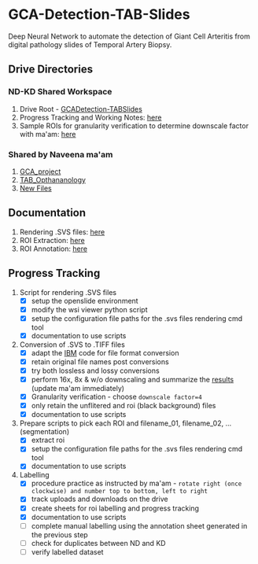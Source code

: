 # GCA-Detection-TAB-Slides

Deep Neural Network to automate the detection of Giant Cell Arteritis from digital pathology slides of Temporal Artery Biopsy.

## Drive Directories

### ND-KD Shared Workspace

1. Drive Root - [GCADetection-TABSlides](https://drive.google.com/drive/folders/1_RQTxfbj7Awx1GhnnLKy6KeTRhale__2?usp=sharing)
2. Progress Tracking and Working Notes: [here](https://docs.google.com/document/d/1EI5U-VP_N0la0jteKMeJGxWmzn7jbAj8no2Khai4MwM/edit)      
3. Sample ROIs for granularity verification to determine downscale factor with ma'am: [here](https://drive.google.com/drive/folders/1w94vfqY0z4Gr2lwi8LnAQiKYCEJDIUHV?usp=sharing)

### Shared by Naveena ma'am

1. [GCA_project](https://drive.google.com/drive/folders/1f4Iwodhixomwwb4sxPjJ3PCHW2382mNQ?usp=sharing)
2. [TAB_Opthananology](https://drive.google.com/drive/folders/1Oxh3VMHT2IRmN4J1q8ZTAE7CaUb1QOGj?usp=sharing)
3. [New Files](https://drive.google.com/drive/folders/1wNMkBg7kh8HdLntc05PEawvz-KLSkGQh?usp=sharing)

## Documentation

1. Rendering .SVS files: [here](./docs/01-render_svs_files.md)
2. ROI Extraction: [here](./docs/02-roi_extraction_procedure.md)
3. ROI Annotation: [here](./docs/03-annotation_procedure.md)

## Progress Tracking

1. Script for rendering .SVS files 
   - [X] setup the openslide environment
   - [X] modify the wsi viewer python script
   - [X] setup the configuration file paths for the .svs files rendering cmd tool
   - [X] documentation to use scripts
2. Conversion of .SVS to .TIFF files
   - [X] adapt the [IBM](https://developer.ibm.com/articles/an-automatic-method-to-identify-tissues-from-big-whole-slide-images-pt1/) code for file format conversion 
   - [X] retain original file names post conversions
   - [X] try both lossless and lossy conversions
   - [X] perform 16x, 8x & w/o downscaling and summarize the [results](https://docs.google.com/document/d/1EI5U-VP_N0la0jteKMeJGxWmzn7jbAj8no2Khai4MwM/edit#heading=h.awk4rggu1nqh) (update ma'am immediately)
   - [X] Granularity verification - choose `downscale factor=4`
   - [X] only retain the unflitered and roi (black background) files
   - [X] documentation to use scripts
3. Prepare scripts to pick each ROI and filename_01, filename_02, ... (segmentation)
   - [X] extract roi
   - [X] setup the configuration file paths for the .svs files rendering cmd tool
   - [X] documentation to use scripts
4. Labelling
   - [X] procedure practice as instructed by ma'am - `rotate right (once clockwise) and number top to bottom, left to right`
   - [X] track uploads and downloads on the drive
   - [X] create sheets for roi labelling and progress tracking
   - [X] documentation to use scripts
   - [ ] complete manual labelling using the annotation sheet generated in the previous step
   - [ ] check for duplicates between ND and KD
   - [ ] verify labelled dataset
